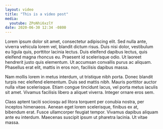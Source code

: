 ```yaml
---
layout: video
title: "This is a video post"
media:
  youtube: ZPoNhi6xzlY
date: 2020-06-30 12:34 -0800
---
```

Lorem ipsum dolor sit amet, consectetur adipiscing elit. Sed nulla ante, viverra vehicula lorem vel, blandit dictum risus. Duis nisi dolor, vestibulum eu ligula quis, porttitor lacinia lectus. Duis eleifend dapibus lectus, quis eleifend magna rhoncus eu. Praesent id scelerisque odio. Ut laoreet hendrerit justo quis elementum. Ut accumsan convallis purus ac aliquam. Phasellus erat elit, mattis in eros non, facilisis dapibus massa.

Nam mollis lorem in metus interdum, ut tristique nibh porta. Donec blandit turpis nec eleifend elementum. Duis sed mattis nibh. Mauris porttitor auctor nulla vitae scelerisque. Etiam congue tincidunt lacus, vel porta metus iaculis sit amet. Vivamus facilisis libero a aliquet viverra. Integer ornare eros sem.

Class aptent taciti sociosqu ad litora torquent per conubia nostra, per inceptos himenaeos. Aenean eget lorem scelerisque, finibus ex at, bibendum erat. Fusce ullamcorper feugiat tempor. Vivamus dapibus aliquam ante eu interdum. Maecenas suscipit ipsum ut pharetra lacinia. Ut vitae massa.
